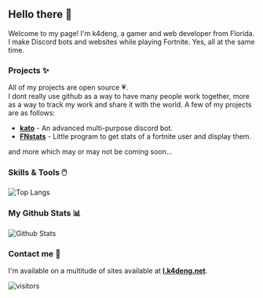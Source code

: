 ## Hello there 👋

Welcome to my page! I'm k4deng, a gamer and web developer from Florida. I make Discord bots and websites while playing Fortnite. Yes, all at the same time.


### Projects ✨

All of my projects are open source 💗.  
I dont really use github as a way to have many people work together, more as a way to track my work and share it with the world.
A few of my projects are as follows:

* **[kato](https://github.com/k4deng/kato)** - An advanced multi-purpose discord bot. 
* **[FNstats](https://github.com/k4deng/FNstats)** - Little program to get stats of a fortnite user and display them.

and more which may or may not be coming soon...

### Skills & Tools 🖱️
![Top Langs](https://github-readme-stats.vercel.app/api/top-langs/?username=k4deng&hide=TeX&layout=compact)

### My Github Stats 📊
![Github Stats](https://github-readme-stats.vercel.app/api?username=k4deng&count_private=true&show_icons=true&include_all_commits=true&hide_rank=true)

### Contact me 🤝
I'm available on a multitude of sites available at **[l.k4deng.net](https://l.k4deng.net)**.

![visitors](https://visitor-badge.laobi.icu/badge?page_id=k4deng.k4deng)
